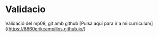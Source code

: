 # Validacio
Validació del mp08, git amb  github
[Pulsa aquí para ir a mi curriculum]((https://8860erikcampillos.github.io/)
